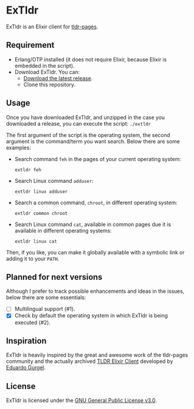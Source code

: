 # ExTldr

ExTldr is an Elixir client for [tldr-pages](https://github.com/tldr-pages/tldr).

## Requirement

  - Erlang/OTP installed (it does not require Elixir, because Elixir is embedded in the script).
  - Download ExTldr. You can:
    - [Download the latest release](https://github.com/ivanhercaz/extldr/releases).
    - Clone this repository.

## Usage

Once you have downloaded ExTldr, and unzipped in the case you downloaded a release, you can execute the script: `./extldr`

The first argument of the script is the operating system, the second argument is the command/term you want search. Below there are some examples:

  - Search command `feh` in the pages of your current operating system:

    `extldr feh`

  - Search Linux command `adduser`:

    `extldr linux adduser`

  - Search a common command, `chroot`, in different operating system:

    `extldr common chroot`

  - Search Linux command `cat`, available in common pages due it is available in different operating systems:

    `extldr linux cat`

Then, if you like, you can make it globally available with a symbolic link or adding it to your `PATH`.

## Planned for next versions

Although I prefer to track possible enhancements and ideas in the issues, below there are some essentials:

  - [ ] Multilingual support (#1).
  - [x] Check by default the operating system in which ExTldr is being executed (#2).

## Inspiration

ExTldr is heavily inspired by the great and awesome work of the tldr-pages community and the actually archived [TLDR Elixir Client](https://github.com/edgurgel/tldr_elixir_client) developed by [Eduardo Gurgel](https://github.com/edgurgel).

## License

ExTldr is licensed under the [GNU General Public License v3.0](https://github.com/ivanhercaz/extldr/blob/master/COPYING).
